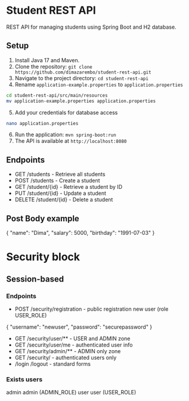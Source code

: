 # Student REST API

REST API for managing students using Spring Boot and H2 database.

## Setup

1. Install Java 17 and Maven.
2. Clone the repository: `git clone https://github.com/dimazarembo/student-rest-api.git`
3. Navigate to the project directory: `cd student-rest-api`
4. Rename `application-example.properties` to `application.properties`

```bash
cd student-rest-api/src/main/resources
mv application-example.properties application.properties
```

5. Add your credentials for database access

```bash
nano application.properties
```

6. Run the application: `mvn spring-boot:run`
7. The API is available at `http://localhost:8080`

## Endpoints

- GET /students - Retrieve all students
- POST /students - Create a student
- GET /student/{id} - Retrieve a student by ID
- PUT /student/{id} - Update a student
- DELETE /student/{id} - Delete a student


## Post Body example

{
"name": "Dima",
"salary": 5000,
"birthday": "1991-07-03"
}

# Security block
## Session-based
### Endpoints

- POST /security/registration - public registration new user (role USER_ROLE)
  
{
  "username": "newuser",
  "password": "securepassword"
  }
- GET /security/user/** - USER and ADMIN zone
- GET /security/user/me - authenticated user info
- GET /security/admin/** - ADMIN only zone
- GET /security/ - authenticated users only 
- /login /logout  - standard forms

### Exists users
admin admin (ADMIN_ROLE)
user user (USER_ROLE)
